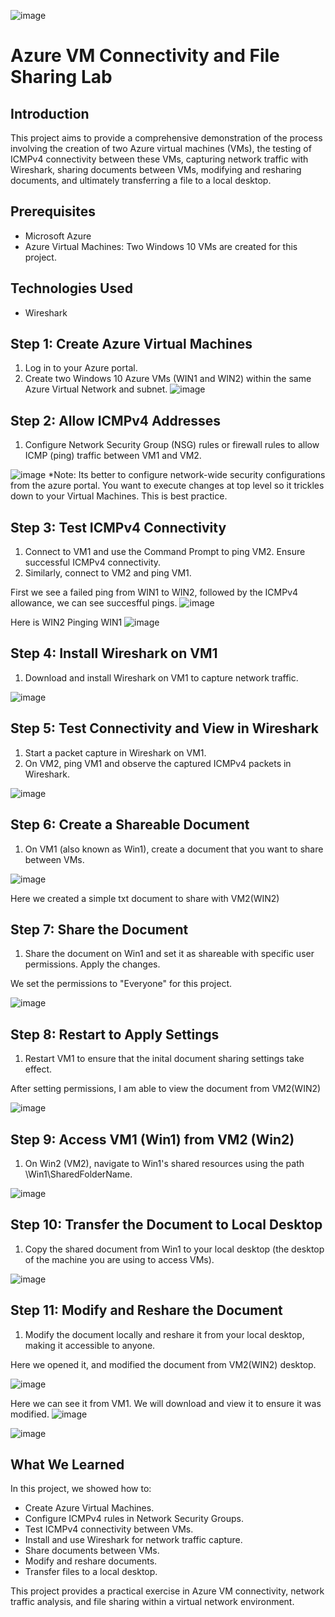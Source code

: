 ![image](https://github.com/itnatepena/azure-vm-network-project/assets/147539410/585590c8-0793-4265-bb78-6cea4c8f15a6)

# Azure VM Connectivity and File Sharing Lab

## Introduction

This project aims to provide a comprehensive demonstration of the process involving the creation of two Azure virtual machines (VMs), the testing of ICMPv4 connectivity between these VMs, capturing network traffic with Wireshark, sharing documents between VMs, modifying and resharing documents, and ultimately transferring a file to a local desktop.

## Prerequisites

- Microsoft Azure
- Azure Virtual Machines: Two Windows 10 VMs are created for this project.

## Technologies Used
- Wireshark


## Step 1: Create Azure Virtual Machines

1. Log in to your Azure portal.
2. Create two Windows 10 Azure VMs (WIN1 and WIN2) within the same Azure Virtual Network and subnet.
![image](https://github.com/itnatepena/azure-vm-network-project/assets/147539410/3b8ac766-ee1b-4d80-8414-a81db0fb9177)


## Step 2: Allow ICMPv4 Addresses

1. Configure Network Security Group (NSG) rules or firewall rules to allow ICMP (ping) traffic between VM1 and VM2.

![image](https://github.com/itnatepena/azure-vm-network-project/assets/147539410/8179e4a3-2f9b-4e52-8e49-6eef30e030b3)
*Note: Its better to configure network-wide security configurations from the azure portal. You want to execute changes at top level so it trickles down to your Virtual Machines. This is best practice.

## Step 3: Test ICMPv4 Connectivity

1. Connect to VM1 and use the Command Prompt to ping VM2. Ensure successful ICMPv4 connectivity.
2. Similarly, connect to VM2 and ping VM1.

First we see a failed ping from WIN1 to WIN2, followed by the ICMPv4 allowance, we can see succesfful pings.
![image](https://github.com/itnatepena/azure-vm-network-project/assets/147539410/1f3826a3-5e9a-4eb5-baca-16e772d0dcd3)

Here is WIN2 Pinging WIN1
![image](https://github.com/itnatepena/azure-vm-network-project/assets/147539410/5f21fc1c-cf3f-4bda-bc43-c43e58d1bc04)


## Step 4: Install Wireshark on VM1

1. Download and install Wireshark on VM1 to capture network traffic.

![image](https://github.com/itnatepena/azure-vm-network-project/assets/147539410/4452b53b-a660-4a3a-8202-0da3902cdcbe)


## Step 5: Test Connectivity and View in Wireshark

1. Start a packet capture in Wireshark on VM1.
2. On VM2, ping VM1 and observe the captured ICMPv4 packets in Wireshark.

![image](https://github.com/itnatepena/azure-vm-network-project/assets/147539410/fdb355e0-91b4-4ce8-8152-5603fde4b432)


## Step 6: Create a Shareable Document

1. On VM1 (also known as Win1), create a document that you want to share between VMs.

![image](https://github.com/itnatepena/azure-vm-network-project/assets/147539410/09d22bc5-43ce-4e15-9c20-2da65228f96f)

Here we created a simple txt document to share with VM2(WIN2)


## Step 7: Share the Document

1. Share the document on Win1 and set it as shareable with specific user permissions. Apply the changes.


We set the permissions to "Everyone" for this project.

![image](https://github.com/itnatepena/azure-vm-network-project/assets/147539410/d20fa554-b0b8-4837-b6dc-8a1b43982688)


## Step 8: Restart to Apply Settings

1. Restart VM1 to ensure that the inital document sharing settings take effect.

After setting permissions, I am able to view the document from VM2(WIN2)

![image](https://github.com/itnatepena/azure-vm-network-project/assets/147539410/d5659f42-29b1-4646-8d88-4d647644d92b)


## Step 9: Access VM1 (Win1) from VM2 (Win2)

1. On Win2 (VM2), navigate to Win1's shared resources using the path \\Win1\SharedFolderName.
   
![image](https://github.com/itnatepena/azure-vm-network-project/assets/147539410/8ef0bf2a-a850-48e0-820b-9fd047fe1fcc)


## Step 10: Transfer the Document to Local Desktop

1. Copy the shared document from Win1 to your local desktop (the desktop of the machine you are using to access VMs).

![image](https://github.com/itnatepena/azure-vm-network-project/assets/147539410/791c465a-6e21-436d-88f1-60902993f22f)


## Step 11: Modify and Reshare the Document

1. Modify the document locally and reshare it from your local desktop, making it accessible to anyone.

Here we opened it, and modified the document from VM2(WIN2) desktop.

![image](https://github.com/itnatepena/azure-vm-network-project/assets/147539410/53cbb805-ac7e-4335-867e-9467bcae66ed)


Here we can see it from VM1. We will download and view it to ensure it was modified.
![image](https://github.com/itnatepena/azure-vm-network-project/assets/147539410/ff5b41db-bc06-4899-9c64-1f8a472eb0fb)

![image](https://github.com/itnatepena/azure-vm-network-project/assets/147539410/91399917-ba35-4d15-bcab-09a47aaf8941)


## What We Learned

In this project, we showed how to:

- Create Azure Virtual Machines.
- Configure ICMPv4 rules in Network Security Groups.
- Test ICMPv4 connectivity between VMs.
- Install and use Wireshark for network traffic capture.
- Share documents between VMs.
- Modify and reshare documents.
- Transfer files to a local desktop.

This project provides a practical exercise in Azure VM connectivity, network traffic analysis, and file sharing within a virtual network environment.
